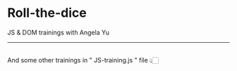# Roll-the-dice
JS &amp; DOM trainings with Angela Yu
<hr>
<br>
And some other trainings in " JS-training.js " file 👆🏻
